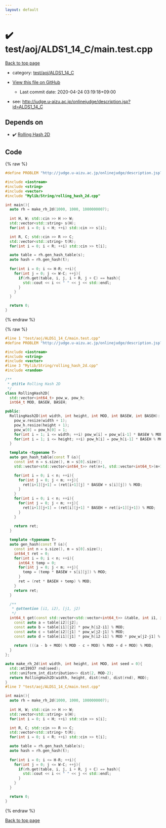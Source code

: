 ```yaml
---
layout: default
---
```


<!-- mathjax config similar to math.stackexchange -->
<script type="text/javascript" async
  src="https://cdnjs.cloudflare.com/ajax/libs/mathjax/2.7.5/MathJax.js?config=TeX-MML-AM_CHTML">
</script>
<script type="text/x-mathjax-config">
  MathJax.Hub.Config({
    TeX: { equationNumbers: { autoNumber: "AMS" }},
    tex2jax: {
      inlineMath: [ ['$','$'] ],
      processEscapes: true
    },
    "HTML-CSS": { matchFontHeight: false },
    displayAlign: "left",
    displayIndent: "2em"
  });
</script>

<script type="text/javascript" src="https://cdnjs.cloudflare.com/ajax/libs/jquery/3.4.1/jquery.min.js"></script>
<script src="https://cdn.jsdelivr.net/npm/jquery-balloon-js@1.1.2/jquery.balloon.min.js" integrity="sha256-ZEYs9VrgAeNuPvs15E39OsyOJaIkXEEt10fzxJ20+2I=" crossorigin="anonymous"></script>
<script type="text/javascript" src="../../../../assets/js/copy-button.js"></script>
<link rel="stylesheet" href="../../../../assets/css/copy-button.css" />


# :heavy_check_mark: test/aoj/ALDS1_14_C/main.test.cpp

<a href="../../../../index.html">Back to top page</a>

* category: <a href="../../../../index.html#4663ce58de854a9b7b2acb9ce1fd08fb">test/aoj/ALDS1_14_C</a>
* <a href="{{ site.github.repository_url }}/blob/master/test/aoj/ALDS1_14_C/main.test.cpp">View this file on GitHub</a>
    - Last commit date: 2020-04-24 03:19:18+09:00


* see: <a href="http://judge.u-aizu.ac.jp/onlinejudge/description.jsp?id=ALDS1_14_C">http://judge.u-aizu.ac.jp/onlinejudge/description.jsp?id=ALDS1_14_C</a>


## Depends on

* :heavy_check_mark: <a href="../../../../library/Mylib/String/rolling_hash_2d.cpp.html">Rolling Hash 2D</a>


## Code

<a id="unbundled"></a>
{% raw %}
```cpp
#define PROBLEM "http://judge.u-aizu.ac.jp/onlinejudge/description.jsp?id=ALDS1_14_C"

#include <iostream>
#include <string>
#include <vector>
#include "Mylib/String/rolling_hash_2d.cpp"

int main(){
  auto rh = make_rh_2d(1000, 1000, 1000000007);
  
  int H, W; std::cin >> H >> W;
  std::vector<std::string> s(H);
  for(int i = 0; i < H; ++i) std::cin >> s[i];

  int R, C; std::cin >> R >> C;
  std::vector<std::string> t(R);
  for(int i = 0; i < R; ++i) std::cin >> t[i];

  auto table = rh.gen_hash_table(s);
  auto hash = rh.gen_hash(t);
  
  for(int i = 0; i <= H-R; ++i){
    for(int j = 0; j <= W-C; ++j){
      if(rh.get(table, i, j, i + R, j + C) == hash){
        std::cout << i << " " << j << std::endl;
      }
    }
  }

  return 0;
}

```
{% endraw %}

<a id="bundled"></a>
{% raw %}
```cpp
#line 1 "test/aoj/ALDS1_14_C/main.test.cpp"
#define PROBLEM "http://judge.u-aizu.ac.jp/onlinejudge/description.jsp?id=ALDS1_14_C"

#include <iostream>
#include <string>
#include <vector>
#line 3 "Mylib/String/rolling_hash_2d.cpp"
#include <random>

/**
 * @title Rolling Hash 2D
 */
class RollingHash2D{
  std::vector<int64_t> pow_w, pow_h;
  int64_t MOD, BASEW, BASEH;

public:
  RollingHash2D(int width, int height, int MOD, int BASEW, int BASEH): MOD(MOD), BASEW(BASEW), BASEH(BASEH){
    pow_w.resize(width + 1);
    pow_h.resize(height + 1);
    pow_w[0] = pow_h[0] = 1;
    for(int i = 1; i <= width; ++i) pow_w[i] = pow_w[i-1] * BASEW % MOD;
    for(int i = 1; i <= height; ++i) pow_h[i] = pow_h[i-1] * BASEH % MOD;
  }

  template <typename T>
  auto gen_hash_table(const T &s){
    const int n = s.size(), m = s[0].size();
    std::vector<std::vector<int64_t>> ret(n+1, std::vector<int64_t>(m+1));

    for(int i = 0; i < n; ++i){
      for(int j = 0; j < m; ++j){
        ret[i+1][j+1] = (ret[i+1][j] * BASEW + s[i][j]) % MOD;
      }
    }
    for(int i = 0; i < n; ++i){
      for(int j = 0; j < m; ++j){
        ret[i+1][j+1] = (ret[i][j+1] * BASEH + ret[i+1][j+1]) % MOD;
      }
    }
    
    return ret;
  }

  template <typename T>
  auto gen_hash(const T &s){
    const int n = s.size(), m = s[0].size();
    int64_t ret = 0;
    for(int i = 0; i < n; ++i){
      int64_t temp = 0;
      for(int j = 0; j < m; ++j){
        temp = (temp * BASEW + s[i][j]) % MOD;
      }
      ret = (ret * BASEH + temp) % MOD;
    }
    return ret;
  }

  /**
   * @attention [i1, i2), [j1, j2)
   */
  int64_t get(const std::vector<std::vector<int64_t>> &table, int i1, int j1, int i2, int j2) const {
    const auto a = table[i2][j2];
    const auto b = table[i1][j2] * pow_h[i2-i1] % MOD;
    const auto c = table[i2][j1] * pow_w[j2-j1] % MOD;
    const auto d = table[i1][j1] * pow_h[i2-i1] % MOD * pow_w[j2-j1] % MOD;
    
    return (((a - b + MOD) % MOD - c + MOD) % MOD + d + MOD) % MOD;
  }
};

auto make_rh_2d(int width, int height, int MOD, int seed = 0){
  std::mt19937 rnd(seed);
  std::uniform_int_distribution<> dist(2, MOD-2);
  return RollingHash2D(width, height, dist(rnd), dist(rnd), MOD);
}
#line 7 "test/aoj/ALDS1_14_C/main.test.cpp"

int main(){
  auto rh = make_rh_2d(1000, 1000, 1000000007);
  
  int H, W; std::cin >> H >> W;
  std::vector<std::string> s(H);
  for(int i = 0; i < H; ++i) std::cin >> s[i];

  int R, C; std::cin >> R >> C;
  std::vector<std::string> t(R);
  for(int i = 0; i < R; ++i) std::cin >> t[i];

  auto table = rh.gen_hash_table(s);
  auto hash = rh.gen_hash(t);
  
  for(int i = 0; i <= H-R; ++i){
    for(int j = 0; j <= W-C; ++j){
      if(rh.get(table, i, j, i + R, j + C) == hash){
        std::cout << i << " " << j << std::endl;
      }
    }
  }

  return 0;
}

```
{% endraw %}

<a href="../../../../index.html">Back to top page</a>


